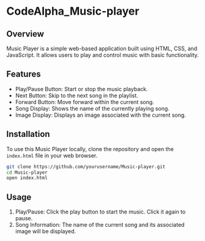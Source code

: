 # CodeAlpha_Music-player

## Overview

Music Player is a simple web-based application built using HTML, CSS, and JavaScript. It allows users to play and control music with basic functionality.

## Features

- Play/Pause Button: Start or stop the music playback.
- Next Button: Skip to the next song in the playlist.
- Forward Button: Move forward within the current song.
- Song Display: Shows the name of the currently playing song.
- Image Display: Displays an image associated with the current song.

## Installation

To use this Music Player locally, clone the repository and open the `index.html` file in your web browser.

```bash
git clone https://github.com/yourusername/Music-player.git
cd Music-player
open index.html
```

## Usage

1. Play/Pause: Click the play button to start the music. Click it again to pause.
2. Song Information: The name of the current song and its associated image will be displayed.
